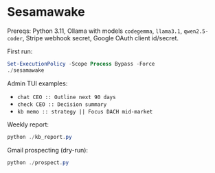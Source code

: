 # Sesamawake

Prereqs: Python 3.11, Ollama with models `codegemma`, `llama3.1`, `qwen2.5-coder`, Stripe webhook secret, Google OAuth client id/secret.

First run:

```powershell
Set-ExecutionPolicy -Scope Process Bypass -Force
./sesamawake
```

Admin TUI examples:

- `chat CEO :: Outline next 90 days`
- `check CEO :: Decision summary`
- `kb memo :: strategy || Focus DACH mid-market`

Weekly report:

```powershell
python ./kb_report.py
```

Gmail prospecting (dry-run):

```powershell
python ./prospect.py
```
